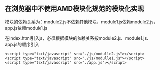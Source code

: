 ## 在浏览器中不使用AMD模块化规范的模块化实现

模块的依赖关系为：module2.js不依赖其他模块，module1.js依赖module2.js，app.js依赖module1.js

在index.html引入js，必须根据模块的依赖关系按module2.js、module1.js、app.js的顺序引入

```
<script type="text/javascript" src="./js/modulle2.js"></script>
<script type="text/javascript" src="./js/modulle1.js"></script>
<script type="text/javascript" src="./app.js"></script>
```
